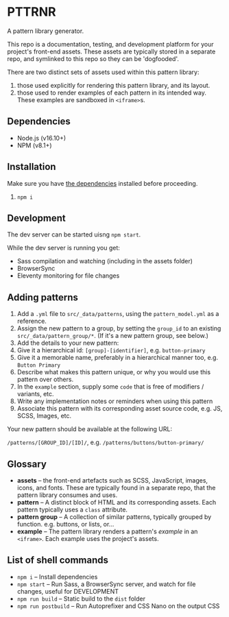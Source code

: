 # PTTRNR

A pattern library generator.

This repo is a documentation, testing, and development platform for your project's front-end assets. These assets are typically stored in a separate repo, and symlinked to this repo so they can be 'dogfooded'.

There are two distinct sets of assets used within this pattern library:

1. those used explicitly for rendering this pattern library, and its layout.
1. those used to render examples of each pattern in its intended way. These examples are sandboxed in `<iframe>`s.

## Dependencies

- Node.js (v16.10+)
- NPM (v8.1+)

## Installation

Make sure you have [the dependencies](#Dependencies) installed before proceeding. 

1. `npm i`

## Development

The dev server can be started uisng `npm start`.

While the dev server is running you get:

- Sass compilation and watching (including in the assets folder)
- BrowserSync
- Eleventy monitoring for file changes

## Adding patterns

1. Add a `.yml` file to `src/_data/patterns`, using the `pattern_model.yml` as a reference.
1. Assign the new pattern to a group, by setting the `group_id` to an existing `src/_data/pattern_group/*`. (If it's a new pattern group, see below.)
1. Add the details to your new pattern:
  1. Give it a hierarchical id: `[group]-[identifier]`, e.g. `button-primary`
  1. Give it a memorable name, preferably in a hierarchical manner too, e.g. `Button Primary`
  1. Describe what makes this pattern unique, or why you would use this pattern over others.
  1. In the `example` section, supply some `code` that is free of modifiers / variants, etc.
  1. Write any implementation notes or reminders when using this pattern
  1. Associate this pattern with its corresponding asset source code, e.g. JS, SCSS, Images, etc.

Your new pattern should be available at the following URL:

`/patterns/[GROUP_ID]/[ID]/`, e.g. `/patterns/buttons/button-primary/`

## Glossary

- **assets** – the front-end artefacts such as SCSS, JavaScript, images, icons, and fonts. These are typically found in a separate repo, that the pattern library consumes and uses.
- **pattern** – A distinct block of HTML and its corresponding assets. Each pattern typically uses a `class` attribute.
- **pattern group** – A collection of similar patterns, typically grouped by function. e.g. buttons, or lists, or…
- **example** – The pattern library renders a pattern's *example* in an `<iframe>`. Each example uses the project's assets.

## List of shell commands

- `npm i` – Install dependencies
- `npm start` – Run Sass, a BrowserSync server, and watch for file changes, useful for DEVELOPMENT
- `npm run build` – Static build to the `dist` folder
- `npm run postbuild` – Run Autoprefixer and CSS Nano on the output CSS